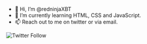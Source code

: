 - 👋 Hi, I’m @redninjaXBT
- 🌱 I’m currently learning HTML, CSS and JavaScript.
- 📫 Reach out to me on twitter or via email. 
<!---
redninjaXBT/redninjaXBT is a ✨ special ✨ repository because its `README.md` (this file) appears on your GitHub profile.
You can click the Preview link to take a look at your changes.
--->


![Twitter Follow](https://img.shields.io/twitter/follow/redninjaXBT?style=social)
